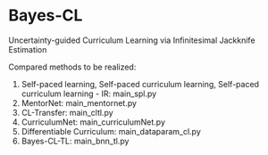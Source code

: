 # Bayes-CL

Uncertainty-guided Curriculum Learning via Infinitesimal Jackknife Estimation

Compared methods to be realized:  

1. Self-paced learning, Self-paced curriculum learning, Self-paced curriculum learning - IR: main_spl.py  
2. MentorNet: main_mentornet.py  
3. CL-Transfer: main_cltl.py  
4. CurriculumNet: main_curriculumNet.py  
5. Differentiable Curriculum: main_dataparam_cl.py  
6. Bayes-CL-TL: main_bnn_tl.py    
